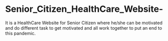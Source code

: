 # Senior_Citizen_HealthCare_Website-
It is a HealthCare Website for Senior Citizen where he/she can be motivated and do different task to get motivated and all work together to put an end to this pandemic.
